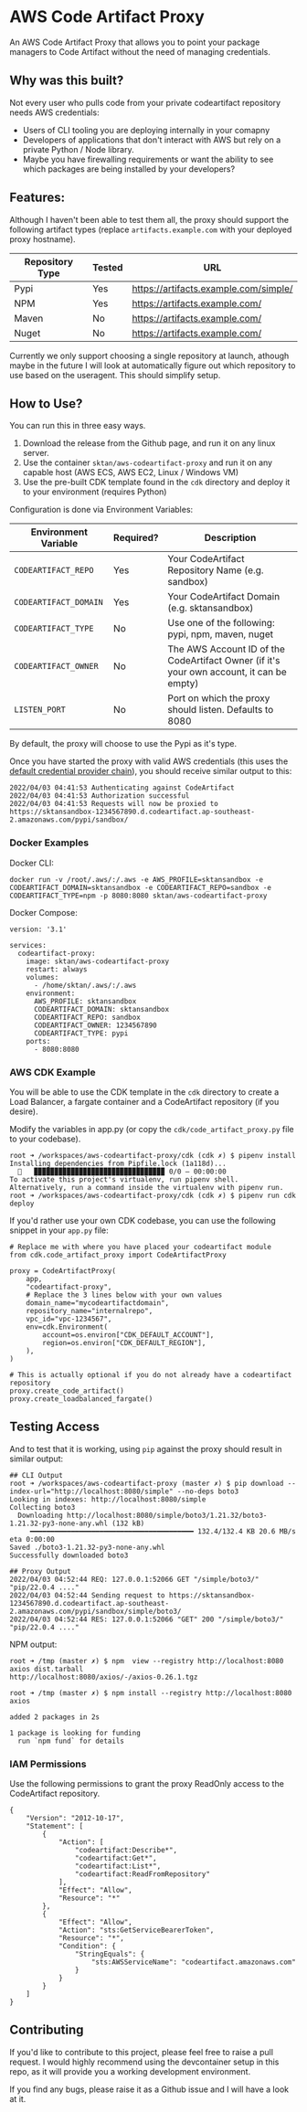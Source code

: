 # AWS Code Artifact Proxy

An AWS Code Artifact Proxy that allows you to point your package managers to Code Artifact without the need of managing credentials.

## Why was this built?

Not every user who pulls code from your private codeartifact repository needs AWS credentials:
 - Users of CLI tooling you are deploying internally in your comapny
 - Developers of applications that don't interact with AWS but rely on a private Python / Node library.
 - Maybe you have firewalling requirements or want the ability to see which packages are being installed by your developers?

## Features:

Although I haven't been able to test them all, the proxy should support the following artifact types (replace `artifacts.example.com` with your deployed proxy hostname).

| Repository Type | Tested | URL                                   |
| --------------- | ------ | ------------------------------------- |
| Pypi            | Yes    | https://artifacts.example.com/simple/ |
| NPM             | Yes    | https://artifacts.example.com/        |
| Maven           | No     | https://artifacts.example.com/        |
| Nuget           | No     | https://artifacts.example.com/        |

Currently we only support choosing a single repository at launch, athough maybe in the future I will look at automatically figure out which repository to use based on the useragent. This should simplify setup.

## How to Use?

You can run this in three easy ways.

1. Download the release from the Github page, and run it on any linux server.
2. Use the container `sktan/aws-codeartifact-proxy` and run it on any capable host (AWS ECS, AWS EC2, Linux / Windows VM)
3. Use the pre-built CDK template found in the `cdk` directory and deploy it to your environment (requires Python)

Configuration is done via Environment Variables:

| Environment Variable  |  Required? | Description             |
| --------------------  | ---------- | ----------------------- |
| `CODEARTIFACT_REPO`   | Yes        | Your CodeArtifact Repository Name (e.g. sandbox) |
| `CODEARTIFACT_DOMAIN` | Yes        | Your CodeArtifact Domain (e.g. sktansandbox) |
| `CODEARTIFACT_TYPE`   | No         | Use one of the following: pypi, npm, maven, nuget |
| `CODEARTIFACT_OWNER`  | No         | The AWS Account ID of the CodeArtifact Owner (if it's your own account, it can be empty) |
| `LISTEN_PORT`         | No         | Port on which the proxy should listen.  Defaults to 8080 |

By default, the proxy will choose to use the Pypi as it's type.

Once you have started the proxy with valid AWS credentials (this uses the [default credential provider chain](https://docs.aws.amazon.com/sdk-for-go/v1/developer-guide/configuring-sdk.html#specifying-credentials)), you should receive similar output to this:

```
2022/04/03 04:41:53 Authenticating against CodeArtifact
2022/04/03 04:41:53 Authorization successful
2022/04/03 04:41:53 Requests will now be proxied to https://sktansandbox-1234567890.d.codeartifact.ap-southeast-2.amazonaws.com/pypi/sandbox/
```

### Docker Examples

Docker CLI:

```
docker run -v /root/.aws/:/.aws -e AWS_PROFILE=sktansandbox -e CODEARTIFACT_DOMAIN=sktansandbox -e CODEARTIFACT_REPO=sandbox -e CODEARTIFACT_TYPE=npm -p 8080:8080 sktan/aws-codeartifact-proxy
```

Docker Compose:

```
version: '3.1'

services:
  codeartifact-proxy:
    image: sktan/aws-codeartifact-proxy
    restart: always
    volumes:
      - /home/sktan/.aws/:/.aws
    environment:
      AWS_PROFILE: sktansandbox
      CODEARTIFACT_DOMAIN: sktansandbox
      CODEARTIFACT_REPO: sandbox
      CODEARTIFACT_OWNER: 1234567890
      CODEARTIFACT_TYPE: pypi
    ports:
      - 8080:8080
```

### AWS CDK Example

You will be able to use the CDK template in the `cdk` directory to create a Load Balancer, a fargate container and a CodeArtifact repository (if you desire).

Modify the variables in app.py (or copy the `cdk/code_artifact_proxy.py` file to your codebase).

```
root ➜ /workspaces/aws-codeartifact-proxy/cdk (cdk ✗) $ pipenv install
Installing dependencies from Pipfile.lock (1a118d)...
  🐍   ▉▉▉▉▉▉▉▉▉▉▉▉▉▉▉▉▉▉▉▉▉▉▉▉▉▉▉▉▉▉▉▉ 0/0 — 00:00:00
To activate this project's virtualenv, run pipenv shell.
Alternatively, run a command inside the virtualenv with pipenv run.
root ➜ /workspaces/aws-codeartifact-proxy/cdk (cdk ✗) $ pipenv run cdk deploy
```

If you'd rather use your own CDK codebase, you can use the following snippet in your `app.py` file:

```
# Replace me with where you have placed your codeartifact module
from cdk.code_artifact_proxy import CodeArtifactProxy

proxy = CodeArtifactProxy(
    app,
    "codeartifact-proxy",
    # Replace the 3 lines below with your own values
    domain_name="mycodeartifactdomain",
    repository_name="internalrepo",
    vpc_id="vpc-1234567",
    env=cdk.Environment(
        account=os.environ["CDK_DEFAULT_ACCOUNT"],
        region=os.environ["CDK_DEFAULT_REGION"],
    ),
)

# This is actually optional if you do not already have a codeartifact repository
proxy.create_code_artifact()
proxy.create_loadbalanced_fargate()
```

## Testing Access

And to test that it is working, using `pip` against the proxy should result in similar output:

```
## CLI Output
root ➜ /workspaces/aws-codeartifact-proxy (master ✗) $ pip download --index-url="http://localhost:8080/simple" --no-deps boto3
Looking in indexes: http://localhost:8080/simple
Collecting boto3
  Downloading http://localhost:8080/simple/boto3/1.21.32/boto3-1.21.32-py3-none-any.whl (132 kB)
     ━━━━━━━━━━━━━━━━━━━━━━━━━━━━━━━━━━━━━━━━ 132.4/132.4 KB 20.6 MB/s eta 0:00:00
Saved ./boto3-1.21.32-py3-none-any.whl
Successfully downloaded boto3

## Proxy Output
2022/04/03 04:52:44 REQ: 127.0.0.1:52066 GET "/simple/boto3/" "pip/22.0.4 ...."
2022/04/03 04:52:44 Sending request to https://sktansandbox-1234567890.d.codeartifact.ap-southeast-2.amazonaws.com/pypi/sandbox/simple/boto3/
2022/04/03 04:52:44 RES: 127.0.0.1:52066 "GET" 200 "/simple/boto3/" "pip/22.0.4 ...."
```

NPM output:
```
root ➜ /tmp (master ✗) $ npm  view --registry http://localhost:8080 axios dist.tarball
http://localhost:8080/axios/-/axios-0.26.1.tgz

root ➜ /tmp (master ✗) $ npm install --registry http://localhost:8080 axios

added 2 packages in 2s

1 package is looking for funding
  run `npm fund` for details
```

### IAM Permissions

Use the following permissions to grant the proxy ReadOnly access to the CodeArtifact repository.

```
{
    "Version": "2012-10-17",
    "Statement": [
        {
            "Action": [
                "codeartifact:Describe*",
                "codeartifact:Get*",
                "codeartifact:List*",
                "codeartifact:ReadFromRepository"
            ],
            "Effect": "Allow",
            "Resource": "*"
        },
        {
            "Effect": "Allow",
            "Action": "sts:GetServiceBearerToken",
            "Resource": "*",
            "Condition": {
                "StringEquals": {
                    "sts:AWSServiceName": "codeartifact.amazonaws.com"
                }
            }
        }
    ]
}
```

## Contributing

If you'd like to contribute to this project, please feel free to raise a pull request. I would highly recommend using the devcontainer setup in this repo, as it will provide you a working development environment.

If you find any bugs, please raise it as a Github issue and I will have a look at it.
